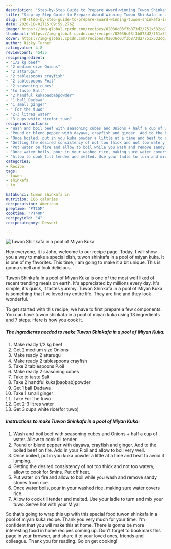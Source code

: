 ```yaml
---
description: "Step-by-Step Guide to Prepare Award-winning Tuwon Shinkafa in a pool of Miyan Kuka"
title: "Step-by-Step Guide to Prepare Award-winning Tuwon Shinkafa in a pool of Miyan Kuka"
slug: 748-step-by-step-guide-to-prepare-award-winning-tuwon-shinkafa-in-a-pool-of-miyan-kuka
date: 2020-10-02T15:09:59.276Z
image: https://img-global.cpcdn.com/recipes/02036c03f3b873d2/751x532cq70/tuwon-shinkafa-in-a-pool-of-miyan-kuka-recipe-main-photo.jpg
thumbnail: https://img-global.cpcdn.com/recipes/02036c03f3b873d2/751x532cq70/tuwon-shinkafa-in-a-pool-of-miyan-kuka-recipe-main-photo.jpg
cover: https://img-global.cpcdn.com/recipes/02036c03f3b873d2/751x532cq70/tuwon-shinkafa-in-a-pool-of-miyan-kuka-recipe-main-photo.jpg
author: Ricky Turner
ratingvalue: 4.8
reviewcount: 45435
recipeingredient:
- "1/2 kg beef"
- "2 medium size Onions"
- "2 attarugu"
- "2 tablespoons crayfish"
- "2 tablespoons Poil"
- "2 seasoning cubes"
- "to taste Salt"
- "2 handful kukabaobabpowder"
- "1 ball Dadawa"
- "1 small ginger"
- " For the tuwo"
- "2-3 litres water"
- "3 cups white ricefor tuwo"
recipeinstructions:
- "Wash and boil beef with seasoning cubes and Onions + half a cup of water. Allow to cook till tender."
- "Pound or blend pepper with dayawa, crayfish and ginger. Add to the boiled beef on fire. Add in your P.oil and allow to boil very well."
- "Once boiled, put in you kuka powder a little at a time and beat to avoid it lumping."
- "Getting the desired consistency of not too thick and not too watery, allow to cook for 5mins. Put off heat."
- "Put water on fire and allow to boil while you wash and remove sandy stones from rice."
- "Once water boils, pour in your washed rice, making sure water covers rice."
- "Allow to cook till tender and melted. Use your ladle to turn and mix your tuwo. Serve hot with your Miya!"
categories:
- Recipe
tags:
- tuwon
- shinkafa
- in

katakunci: tuwon shinkafa in 
nutrition: 166 calories
recipecuisine: American
preptime: "PT15M"
cooktime: "PT40M"
recipeyield: "4"
recipecategory: Dessert

---
```



![Tuwon Shinkafa in a pool of Miyan Kuka](https://img-global.cpcdn.com/recipes/02036c03f3b873d2/751x532cq70/tuwon-shinkafa-in-a-pool-of-miyan-kuka-recipe-main-photo.jpg)

Hey everyone, it is John, welcome to our recipe page. Today, I will show you a way to make a special dish, tuwon shinkafa in a pool of miyan kuka. It is one of my favorites. This time, I am going to make it a bit unique. This is gonna smell and look delicious.

Tuwon Shinkafa in a pool of Miyan Kuka is one of the most well liked of recent trending meals on earth. It's appreciated by millions every day. It's simple, it's quick, it tastes yummy. Tuwon Shinkafa in a pool of Miyan Kuka is something that I've loved my entire life. They are fine and they look wonderful.




To get started with this recipe, we have to first prepare a few components. You can have tuwon shinkafa in a pool of miyan kuka using 13 ingredients and 7 steps. Here is how you cook it.

<!--inarticleads1-->

##### The ingredients needed to make Tuwon Shinkafa in a pool of Miyan Kuka:

1. Make ready 1/2 kg beef
1. Get 2 medium size Onions
1. Make ready 2 attarugu
1. Make ready 2 tablespoons crayfish
1. Take 2 tablespoons P.oil
1. Make ready 2 seasoning cubes
1. Take to taste Salt
1. Take 2 handful kuka(baobab)powder
1. Get 1 ball Dadawa
1. Take 1 small ginger
1. Take  For the tuwo
1. Get 2-3 litres water
1. Get 3 cups white rice(for tuwo)




<!--inarticleads2-->

##### Instructions to make Tuwon Shinkafa in a pool of Miyan Kuka:

1. Wash and boil beef with seasoning cubes and Onions + half a cup of water. Allow to cook till tender.
1. Pound or blend pepper with dayawa, crayfish and ginger. Add to the boiled beef on fire. Add in your P.oil and allow to boil very well.
1. Once boiled, put in you kuka powder a little at a time and beat to avoid it lumping.
1. Getting the desired consistency of not too thick and not too watery, allow to cook for 5mins. Put off heat.
1. Put water on fire and allow to boil while you wash and remove sandy stones from rice.
1. Once water boils, pour in your washed rice, making sure water covers rice.
1. Allow to cook till tender and melted. Use your ladle to turn and mix your tuwo. Serve hot with your Miya!




So that's going to wrap this up with this special food tuwon shinkafa in a pool of miyan kuka recipe. Thank you very much for your time. I'm confident that you will make this at home. There is gonna be more interesting food in home recipes coming up. Don't forget to bookmark this page in your browser, and share it to your loved ones, friends and colleague. Thank you for reading. Go on get cooking!
